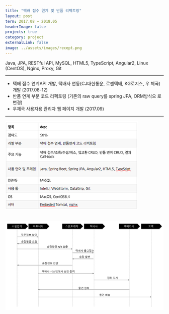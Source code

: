```yaml
---
title: "택배 접수 연계 및 반품 리펙토링"
layout: post
term: 2017.08 ~ 2018.05
headerImage: false
projects: true
category: project
externalLink: false
image: ../assets/images/recept.png
---
```


Java, JPA, RESTful API, MySQL, HTML5, TypeScript, Angular2, Linux (CentOS), Nginx, Proxy, Git

---

- 택배 접수 연계API 개발, 택배사 연동(CJ대한통운, 로젠택배, KG로지스, 우 체국) 개발 (2017.08-12)
- 반품 연계 부분 코드 리펙토링 (기존의 raw query를 spring JPA, ORM방식으 로 변경)
- 우체국 사용자용 관리자 웹 페이지 개발 (2017.09)

---

<img src="../assets/images/project4-0.png"><br>
<br><br>
<img src="../assets/images/recept.png"><br>

